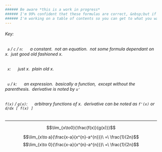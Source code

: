 ```yaml
---
###### Be aware *this is a work in progress*
###### I'm 99% confident that these formulas are correct, &nbsp;but if they aren't and you use them and get something wrong it's not my fault, &nbsp;you're the one who chose to use this.
###### I'm working on a table of contents so you can get to what you want to see faster
---
```

###### Key:
###### &nbsp;&nbsp;`a` / `c` / `n`:&nbsp;&nbsp;&nbsp;&nbsp;&nbsp; a constant. &nbsp;not an equation. &nbsp;not some formula dependant on x. &nbsp;just good old fashioned x.
###### &nbsp;&nbsp;`x`:&nbsp;&nbsp;&nbsp;&nbsp;&nbsp; just x. &nbsp;plain old x.
###### &nbsp;&nbsp;`u` / `k`:&nbsp;&nbsp;&nbsp;&nbsp;&nbsp; an expression. &nbsp;basically a function, &nbsp;except without the parenthesis. &nbsp;derivative is noted by `u'`
###### `f(x)` / `g(x)`:&nbsp;&nbsp;&nbsp;&nbsp;&nbsp; arbitrary functions of x. &nbsp;derivative can be noted as `f'(x)` or `d/dx [ f(x) ]`
---

$$\lim_{x\to0}{\frac{f(x)}{g(x)}}$$


$$\lim_{x\to a}{\frac{x-a}{x^{n}-a^{n}}}\ =\ \frac{1}{2n}$$
$$\lim_{x\to 0}{\frac{x-a}{x^{n}-a^{n}}}\ =\ \frac{1}{2n}$$
